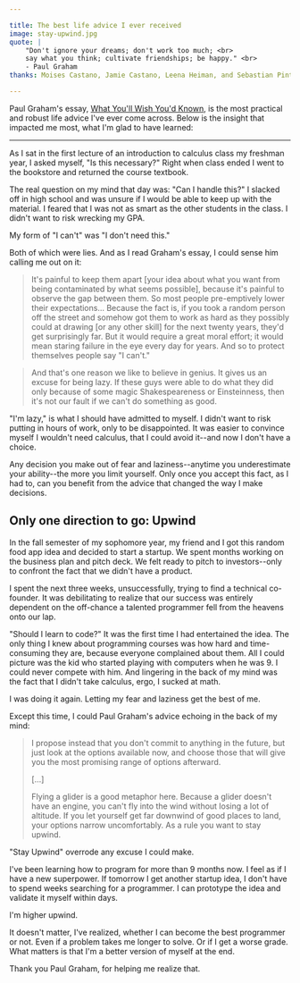 ```yaml
---

title: The best life advice I ever received
image: stay-upwind.jpg
quote: |
    "Don't ignore your dreams; don't work too much; <br>
    say what you think; cultivate friendships; be happy." <br>
    - Paul Graham
thanks: Moises Castano, Jamie Castano, Leena Heiman, and Sebastian Pinto

---
```


Paul Graham's essay, [What You'll Wish You'd Known](http://www.paulgraham.com/hs.html), is the most practical and robust life advice I've ever come across.  Below is the insight that impacted me most, what I'm glad to have learned:

---

As I sat in the first lecture of an introduction to calculus class my freshman year, I asked myself, "Is this necessary?" Right when class ended I went to the bookstore and returned the course textbook.  

The real question on my mind that day was: "Can I handle this?" I slacked off in high school and was unsure if I would be able to keep up with the material. I feared that I was not as smart as the other students in the class. I didn't want to risk wrecking my GPA. 

My form of "I can't" was "I don't need this."

Both of which were lies. And as I read Graham's essay, I could sense him calling me out on it:

>It's painful to keep them apart [your idea about what you want from being contaminated by what seems possible], because it's painful to observe the gap between them. So most people pre-emptively lower their expectations... Because the fact is, if you took a random person off the street and somehow got them to work as hard as they possibly could at drawing [or any other skill] for the next twenty years, they'd get surprisingly far. But it would require a great moral effort; it would mean staring failure in the eye every day for years. And so to protect themselves people say "I can't."

>And that's one reason we like to believe in genius. It gives us an excuse for being lazy. If these guys were able to do what they did only because of some magic Shakespeareness or Einsteinness, then it's not our fault if we can't do something as good.

"I'm lazy," is what I should have admitted to myself. I didn't want to risk putting in hours of work, only to be disappointed. It was easier to convince myself I wouldn't need calculus, that I could avoid it--and now I don't have a choice. 

Any decision you make out of fear and laziness--anytime you underestimate your ability--the more you limit yourself. Only once you accept this fact, as I had to, can you benefit from the advice that changed the way I make decisions. 


## Only one direction to go: Upwind

In the fall semester of my sophomore year, my friend and I got this random food app idea and decided to start a startup. We spent months working on the business plan and pitch deck. We felt ready to pitch to investors--only to confront the fact that we didn't have a product.  

I spent the next three weeks, unsuccessfully, trying to find a technical co-founder. It was debilitating to realize that our success was entirely dependent on the off-chance a talented programmer fell from the heavens onto our lap. 

"Should I learn to code?" It was the first time I had entertained the idea. The only thing I knew about programming courses was how hard and time-consuming they are, because everyone complained about them. All I could picture was the kid who started playing with computers when he was 9. I could never compete with him.  And lingering in the back of my mind was the fact that I didn't take calculus, ergo, I sucked at math. 

I was doing it again. Letting my fear and laziness get the best of me. 

Except this time, I could Paul Graham's advice echoing in the back of my mind: 

>I propose instead that you don't commit to anything in the future, but just look at the options available now, and choose those that will give you the most promising range of options afterward.
>
>[...]
> 
>Flying a glider is a good metaphor here. Because a glider doesn't have an engine, you can't fly into the wind without losing a lot of altitude. If you let yourself get far downwind of good places to land, your options narrow uncomfortably. As a rule you want to stay upwind.

"Stay Upwind" overrode any excuse I could make.

I've been learning how to program for more than 9 months now. I feel as if I have a new superpower. If tomorrow I get another startup idea, I don't have to spend weeks searching for a programmer. I can prototype the idea and validate it myself within days. 

I'm higher upwind. 

It doesn't matter, I've realized, whether I can become the best programmer or not. Even if a problem takes me longer to solve. Or if I get a worse grade. What matters is that I'm a better version of myself at the end.

Thank you Paul Graham, for helping me realize that.

